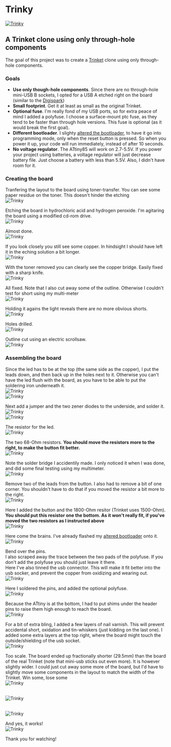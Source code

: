Trinky
=========

[![Trinky](https://github.com/beargun/trinky/raw/master/pictures/trinky-top.jpg)](https://github.com/beargun/trinky/raw/master/pictures/trinky-top-large.jpg)

## A Trinket clone using only through-hole components



The goal of this project was to create a [Trinket](https://github.com/adafruit/Adafruit-Trinket-USB) clone using only through-hole components. 

### Goals

*   **Use only though-hole components**. Since there are no through-hole mini-USB B sockets, I opted for a USB A etched right on the board (similar to the [Digispark](http://digistump.com/products/1))
*   **Small footprint**. Get it at least as small as the original Trinket.
*   **Optional fuse**. I'm really fond of my USB ports, so for extra peace of mind I added a polyfuse. I choose a surface-mount ptc fuse, as they tend to be faster than through hole versions. This fuse is optional (as it would break the first goal).  
*   **Different bootloader**. I slighty [altered the bootloader](https://github.com/beargun/Adafruit-Trinket-Gemma-Bootloader), to have it go into programming mode, only when the reset button is pressed. So when you power it up, your code will run immediately, instead of after 10 seconds.
*   **No voltage regulator**. The ATtiny85 will work on 2.7-5.5V. If you power your project using batteries, a voltage regulator will just decrease battery file. Just choose a battery with less than 5.5V. Also, I didn't have room for it. 

### Creating the board

Tranfering the layout to the board using toner-transfer. You can see some paper residue on the toner. This doesn't hinder the etching
<br />![Trinky](https://github.com/beargun/trinky/raw/master/pictures/trinky-1.jpg)

Etching the board in hydrochloric acid and hydrogen peroxide. I'm agitaring the board using a modified cd-rom drive.
<br />![Trinky](https://github.com/beargun/trinky/raw/master/pictures/trinky-2.jpg)

Almost done.
<br />![Trinky](https://github.com/beargun/trinky/raw/master/pictures/trinky-3.jpg)

If you look closely you still see some copper. In hindsight I should have left it in the eching solution a bit longer.
<br />![Trinky](https://github.com/beargun/trinky/raw/master/pictures/trinky-4.jpg)

With the toner removed you can clearly see the copper bridge. Easily fixed with a sharp knife.
<br />![Trinky](https://github.com/beargun/trinky/raw/master/pictures/trinky-5.jpg)

All fixed. Note that I also cut away some of the outline. Otherwise I couldn't test for short using my multi-meter
<br />![Trinky](https://github.com/beargun/trinky/raw/master/pictures/trinky-6.jpg)

Holding it agains the light reveals there are no more obvious shorts.
<br />![Trinky](https://github.com/beargun/trinky/raw/master/pictures/trinky-7.jpg)

Holes drilled.
<br />![Trinky](https://github.com/beargun/trinky/raw/master/pictures/trinky-8.jpg)

Outline cut using an electric scrollsaw.
<br />![Trinky](https://github.com/beargun/trinky/raw/master/pictures/trinky-9.jpg)


### Assembling the board

Since the led has to be at the top (the same side as the copper), I put the leads down, and then back up in the holes next to it. Otherwise you can't have the led flush with the board, as you have to be able to put the soldering iron underneath it.
<br />![Trinky](https://github.com/beargun/trinky/raw/master/pictures/trinky-10.jpg)
<br />![Trinky](https://github.com/beargun/trinky/raw/master/pictures/trinky-11.jpg)

Next add a jumper and the two zener diodes to the underside, and solder it.
<br />![Trinky](https://github.com/beargun/trinky/raw/master/pictures/trinky-12.jpg)
<br />![Trinky](https://github.com/beargun/trinky/raw/master/pictures/trinky-13.jpg)

The resistor for the led.
<br />![Trinky](https://github.com/beargun/trinky/raw/master/pictures/trinky-14.jpg)

The two 68-Ohm resistors. **You should move the resistors more to the right, to make the button fit better.**
<br />![Trinky](https://github.com/beargun/trinky/raw/master/pictures/trinky-15.jpg)

Note the solder bridge I accidentily made. I only noticed it when I was done, and did some final testing using my multimeter.
<br />![Trinky](https://github.com/beargun/trinky/raw/master/pictures/trinky-16.jpg)

Remove two of the leads from the button. I also had to remove a bit of one corner. You shouldn't have to do that if you moved the resistor a bit more to the right.
<br />![Trinky](https://github.com/beargun/trinky/raw/master/pictures/trinky-17.jpg)

Here I added the button and the 1800-Ohm resitor (Trinket uses 1500-Ohm). **You should put this resistor one the bottom. As it won't really fit, if you've moved the two resistors as I instructed above**
<br />![Trinky](https://github.com/beargun/trinky/raw/master/pictures/trinky-18.jpg)

Here come the brains. I've already flashed my [altered bootloader](https://github.com/beargun/Adafruit-Trinket-Gemma-Bootloader) onto it.
<br />![Trinky](https://github.com/beargun/trinky/raw/master/pictures/trinky-19.jpg)

Bend over the pins. 
<br />I also scraped away the trace between the two pads of the polyfuse. If you don't add the polyfuse you should just leave it there. 
<br />Here I've also tinned the usb connector. This will make it fit better into the usb socker, and prevent the copper from oxidizing and wearing out.
<br />![Trinky](https://github.com/beargun/trinky/raw/master/pictures/trinky-20.jpg)

Here I soldered the pins, and added the optional polyfuse. 
<br />![Trinky](https://github.com/beargun/trinky/raw/master/pictures/trinky-21.jpg)

Because the ATtiny is at the bottom, I had to put shims under the header pins to raise them high enough to reach the board.
<br />![Trinky](https://github.com/beargun/trinky/raw/master/pictures/trinky-22.jpg)

For a bit of extra bling, I added a few layers of nail varnish. This will prevent accidental short, oxidation and tin-whiskers (just kidding on the last one). I added some extra layers at the top right, where the board might touch the outside/shielding of the usb socket.
<br />![Trinky](https://github.com/beargun/trinky/raw/master/pictures/trinky-23.jpg)

Too scale. The board ended up fractionally shorter (29.5mm) than the board of the real Trinket (note that mini-usb sticks out even more). It is however slightly wider. I could just cut away some more of the board, but I'd have to slightly move some components in the layout to match the width of the Trinket. Win some, lose some
<br />![Trinky](https://github.com/beargun/trinky/raw/master/pictures/trinky-25.jpg)

<br />![Trinky](https://github.com/beargun/trinky/raw/master/pictures/trinky-26.jpg)

<br />![Trinky](https://github.com/beargun/trinky/raw/master/pictures/trinky-27.jpg)

And yes, it works!
<br />![Trinky](https://github.com/beargun/trinky/raw/master/pictures/trinky-28.jpg)

Thank you for watching!